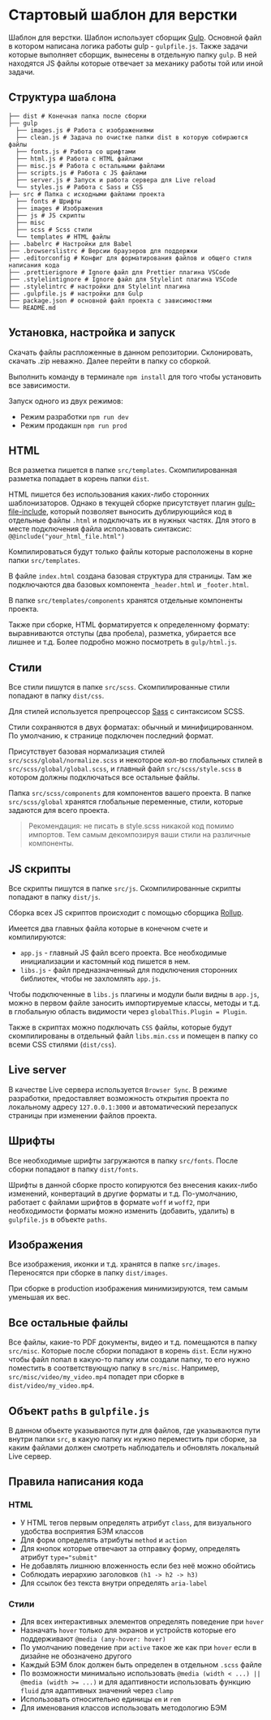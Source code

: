 # Стартовый шаблон для верстки

Шаблон для верстки. Шаблон использует сборщик [Gulp](https://gulpjs.com/). Основной файл в котором написана логика работы gulp - `gulpfile.js`. Также задачи которые выполняет сборщик, вынесены в отдельную папку `gulp`. В ней находятся JS файлы которые отвечает за механику работы той или иной задачи.

## Структура шаблона

```
├── dist # Конечная папка после сборки
├── gulp
  ├── images.js # Работа с изображениями
  ├── clean.js # Задача по очистке папки dist в которую собираются файлы
  ├── fonts.js # Работа со шрифтами
  ├── html.js # Работа с HTML файлами
  ├── misc.js # Работа с остальными файлами
  ├── scripts.js # Работа с JS файлами
  ├── server.js # Запуск и работа сервера для Live reload
  └── styles.js # Работа с Sass и CSS
├── src # Папка с исходными файлами проекта
  ├── fonts # Шрифты
  ├── images # Изображения
  ├── js # JS скрипты
  ├── misc
  ├── scss # Scss стили
  └── templates # HTML файлы
├── .babelrc # Настройки для Babel
├── .browserslistrc # Версии браузеров для поддержки
├── .editorconfig # Конфиг для форматирования файлов и общего стиля написания кода
├── .prettierignore # Ignore файл для Prettier плагина VSCode
├── .stylelintignore # Ignore файл для Stylelint плагина VSCode
├── .stylelintrc # настройки для Stylelint плагина
├── .gulpfile.js # настройки для Gulp
├── package.json # основной файл проекта с зависимостями
└── README.md

```

## Установка, настройка и запуск

Скачать файлы распложенные в данном репозитории. Склонировать, скачать .zip неважно. Далее перейти в папку со сборкой.

Выполнить команду в терминале `npm install` для того чтобы установить все зависимости.

Запуск одного из двух режимов:

- Режим разработки `npm run dev`
- Режим продакшн `npm run prod`

## HTML

Вся разметка пишется в папке `src/templates`. Скомпилированная разметка попадает в корень папки `dist`.

HTML пишется без использования каких-либо сторонних шаблонизаторов. Однако в текущей сборке присутствует плагин [gulp-file-include](https://www.npmjs.com/package/gulp-file-include), который позволяет выносить дублирующийся код в отдельные файлы `.html` и подключать их в нужных частях. Для этого в месте подключения файла использовать синтаксис: `@@include("your_html_file.html")`

Компилироваться будут только файлы которые расположены в корне папки `src/templates`.

В файле `index.html` создана базовая структура для страницы. Там же подключаются два базовых компонента `_header.html` и `_footer.html`.

В папке `src/templates/components` хранятся отдельные компоненты проекта.

Также при сборке, HTML форматируется к определенному формату: выравниваются отступы (два пробела), разметка, убирается все лишнее и т.д. Более подробно можно посмотреть в `gulp/html.js`.

## Стили

Все стили пишутся в папке `src/scss`. Скомпилированные стили попадают в папку `dist/css`.

Для стилей используется препроцессор [Sass](https://sass-scss.ru/) с синтаксисом SCSS.

Стили сохраняются в двух форматах: обычный и минифицированном. По умолчанию, к странице подключен последний формат.

Присутствует базовая нормализация стилей `src/scss/global/normalize.scss` и некоторое кол-во глобальных стилей в `src/scss/global/global.scss`, и главный файл `src/scss/style.scss` в котором должны подключаться все остальные файлы.

Папка `src/scss/components` для компонентов вашего проекта. В папке `src/scss/global` хранятся глобальные переменные, стили, которые задаются для всего проекта.

> Рекомендация: не писать в style.scss никакой код помимо импортов. Тем самым декомпозируя ваши стили на различные компоненты.

## JS скрипты

Все скрипты пишутся в папке `src/js`. Скомпилированные скрипты попадают в папку `dist/js`.

Сборка всех JS скриптов происходит с помощью сборщика [Rollup](https://rollupjs.org/).

Имеется два главных файла которые в конечном счете и компилируются:

- `app.js` - главный JS файл всего проекта. Все необходимые инициализации и кастомный код пишется в нем.
- `libs.js` - файл предназначенный для подключения сторонних библиотек, чтобы не захломлять `app.js`.

Чтобы подключенные в `libs.js` плагины и модули были видны в `app.js`, можно в первом файле заносить импортируемые классы, методы и т.д. в глобальную область видимости через `globalThis.Plugin = Plugin`.

Также в скриптах можно подключать `CSS` файлы, которые будут скомпилированы в отдельный файл `libs.min.css` и помещен в папку со всеми CSS стилями (`dist/css`).

## Live server

В качестве Live сервера используется `Browser Sync`. В режиме разработки, предоставляет возможность открытия проекта по локальному адресу `127.0.0.1:3000` и автоматический перезапуск страницы при изменении файлов проекта.

## Шрифты

Все необходимые шрифты загружаются в папку `src/fonts`. После сборки попадают в папку `dist/fonts`.

Шрифты в данной сборке просто копируются без внесения каких-либо изменений, конвертаций в другие форматы и т.д. По-умолчанию, работает с файлами шрифтов в формате `woff` и `woff2`, при необходимости форматы можно изменить (добавить, удалить) в `gulpfile.js` в объекте `paths`.

## Изображения

Все изображения, иконки и т.д. хранятся в папке `src/images`. Переносятся при сборке в папку `dist/images`.

При сборке в production изображения минимизируются, тем самым уменьшая их вес.

## Все остальные файлы

Все файлы, какие-то PDF документы, видео и т.д. помещаются в папку `src/misc`. Которые после сборки попадают в корень `dist`. Если нужно чтобы файл попал в какую-то папку или создали папку, то его нужно поместить в соответствующую папку в `src/misc`. Например, `src/misc/video/my_video.mp4` попадет при сборке в `dist/video/my_video.mp4`.

## Объект `paths` в `gulpfile.js`

В данном объекте указываются пути для файлов, где указываются пути внутри папки `src`, в какую папку их нужно переместить при сборке, за каким файлами должен смотреть наблюдатель и обновлять локальный Live сервер.

## Правила написания кода

### HTML

- У HTML тегов первым определять атрибут `class`, для визуального удобства восприятия БЭМ классов
- Для форм определять атрибуты `method` и `action`
- Для кнопок которые отвечают за отправку форму, определять атрибут `type="submit"`
- Не добавлять лишнюю вложенность если без неё можно обойтись
- Соблюдать иерархию заголовков `(h1 -> h2 -> h3)`
- Для ссылок без текста внутри определять `aria-label`

### Стили

- Для всех интерактивных элементов определять поведение при `hover`
- Назначать `hover` только для экранов и устройств которые его поддерживают `@media (any-hover: hover)`
- По умолчанию поведение при `active` такое же как при `hover` если в дизайне не обозначено другого
- Каждый БЭМ блок должен быть определен в отдельном `.scss` файле
- По возможности минимально использовать `@media (width < ...) || @media (width >= ...)` и для адаптивности использовать функцию `fluid` для адаптивных значений через `clamp`
- Использовать относительно единицы `em` и `rem`
- Для именования классов использовать методологию БЭМ
